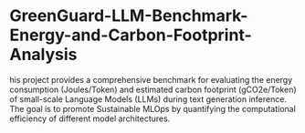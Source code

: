 # GreenGuard-LLM-Benchmark-Energy-and-Carbon-Footprint-Analysis
his project provides a comprehensive benchmark for evaluating the energy consumption (Joules/Token) and estimated carbon footprint (gCO2e/Token) of small-scale Language Models (LLMs) during text generation inference. The goal is to promote Sustainable MLOps by quantifying the computational efficiency of different model architectures.  
